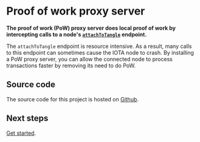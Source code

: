 # Proof of work proxy server

**The proof of work (PoW) proxy server does local proof of work by intercepting calls to a node's [`attachToTangle`](root://iri/1.0/references/iri-api-reference.md#attachToTangle) endpoint.**

The `attachToTangle` endpoint is resource intensive. As a result, many calls to this endpoint can sometimes cause the IOTA node to crash. By installing a PoW proxy server, you can allow the connected node to process transactions faster by removing its need to do PoW.

## Source code

The source code for this project is hosted on [Github](https://github.com/luca-moser/iotacaddy).

## Next steps

[Get started](/getting-started/set-up-pow-proxy.md).

